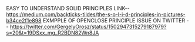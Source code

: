 EASY TO UNDERSTAND SOLID PRINCIPLES  LINK-- https://medium.com/backticks-tildes/the-s-o-l-i-d-principles-in-pictures-b34ce2f1e898
EXMPPLE OF OPENCLOSE PRINCIPLE ISSUE ON TWITTER -- https://twitter.com/GergelyOrosz/status/1502947315279187979?s=20&t=19DSxx_mg_R2BDN82Wn8JA
